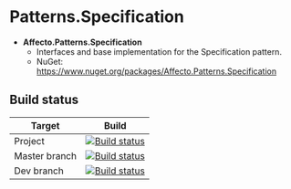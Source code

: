 # Patterns.Specification
* **Affecto.Patterns.Specification**
  * Interfaces and base implementation for the Specification pattern.
  * NuGet: https://www.nuget.org/packages/Affecto.Patterns.Specification

## Build status

| Target | Build |
| -----------------------|------------------|
| Project | [![Build status](https://ci.appveyor.com/api/projects/status/xcj99unwiu57gngq?svg=true)](https://ci.appveyor.com/project/johannesvaltonen/dotnet-patterns-specification) |
| Master branch | [![Build status](https://ci.appveyor.com/api/projects/status/xcj99unwiu57gngq/branch/master?svg=true)](https://ci.appveyor.com/project/johannesvaltonen/dotnet-patterns-specification/branch/master) |
| Dev branch | [![Build status](https://ci.appveyor.com/api/projects/status/xcj99unwiu57gngq/branch/dev?svg=true)](https://ci.appveyor.com/project/johannesvaltonen/dotnet-patterns-specification/branch/dev) |
